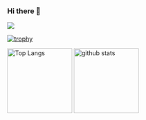 ### Hi there 👋

<!--
**Itsuki54/Itsuki54** is a ✨ _special_ ✨ repository because its `README.md` (this file) appears on your GitHub profile.



Here are some ideas to get you started:

- 🔭 I’m currently working on ...
- 🌱 I’m currently learning ...
- 👯 I’m looking to collaborate on ...
- 🤔 I’m looking for help with ...
- 💬 Ask me about ...
- 📫 How to reach me: ...
- 😄 Pronouns: ...
- ⚡ Fun fact: ...
-->

![](https://github-profile-summary-cards.vercel.app/api/cards/profile-details?username=Itsuki54&theme=2077)

[![trophy](https://github-profile-trophy.vercel.app/?username=Itsuki54&theme=onedark)](https://github-profile-trophy.vercel.app/?username=ryo-ma&theme=tokyonight)

<img alt="Top Langs" height="150px" src="https://github-readme-stats.vercel.app/api/top-langs/?username=Itsuki54&layout=compact&count_private=true&show_icons=true&theme=tokyonight" />

<img alt="github stats" height="150px" src="https://github-readme-stats.vercel.app/api?username=Itsuki54&count_private=true&show_icons=true&show_icons=true&theme=tokyonight" />
